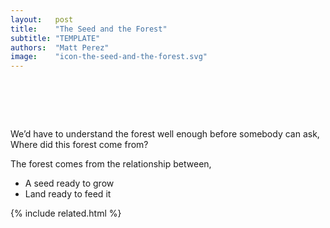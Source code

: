 ```yaml
---
layout:   post
title:    "The Seed and the Forest"
subtitle: "TEMPLATE"
authors:  "Matt Perez"
image:    "icon-the-seed-and-the-forest.svg"
---
```


<div style="display:none;">
 <p>Where did this forest come from?</p>
</div>

<h1>&nbsp;</h1>
 <p>We&rsquo;d have to understand the forest well enough before somebody can ask, <span class="_quotespan">Where did this forest come from?</span></p>
 <p>The forest comes from  the relationship between,</p>
 <ul>
  <li>A seed ready to grow</li>
  <li>Land ready to feed it</li>
 </ul>

{% include related.html %}
